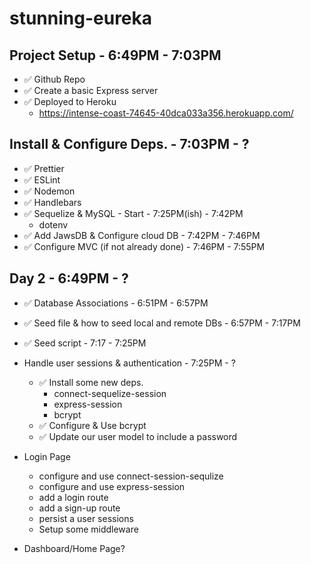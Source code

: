 # stunning-eureka

## Project Setup - 6:49PM - 7:03PM

- ✅ Github Repo
- ✅ Create a basic Express server
- ✅ Deployed to Heroku
  - https://intense-coast-74645-40dca033a356.herokuapp.com/

## Install & Configure Deps. - 7:03PM - ?

- ✅ Prettier
- ✅ ESLint
- ✅ Nodemon
- ✅ Handlebars
- ✅ Sequelize & MySQL - Start - 7:25PM(ish) - 7:42PM
  - dotenv
- ✅ Add JawsDB & Configure cloud DB - 7:42PM - 7:46PM
- ✅ Configure MVC (if not already done) - 7:46PM - 7:55PM

## Day 2 - 6:49PM - ?

- ✅ Database Associations - 6:51PM - 6:57PM
- ✅ Seed file & how to seed local and remote DBs - 6:57PM - 7:17PM
- ✅ Seed script - 7:17 - 7:25PM

- Handle user sessions & authentication - 7:25PM - ?

  - ✅ Install some new deps.
    - connect-sequelize-session
    - express-session
    - bcrypt
  - ✅ Configure & Use bcrypt
  - ✅ Update our user model to include a password

- Login Page
  - configure and use connect-session-sequlize
  - configure and use express-session
  - add a login route
  - add a sign-up route
  - persist a user sessions
  - Setup some middleware
- Dashboard/Home Page?
